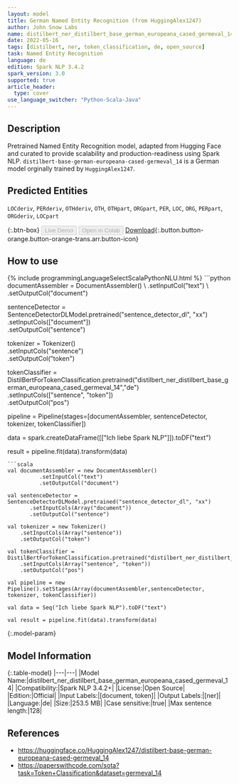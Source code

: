```yaml
---
layout: model
title: German Named Entity Recognition (from HuggingAlex1247)
author: John Snow Labs
name: distilbert_ner_distilbert_base_german_europeana_cased_germeval_14
date: 2022-05-16
tags: [distilbert, ner, token_classification, de, open_source]
task: Named Entity Recognition
language: de
edition: Spark NLP 3.4.2
spark_version: 3.0
supported: true
article_header:
  type: cover
use_language_switcher: "Python-Scala-Java"
---
```


## Description

Pretrained Named Entity Recognition model, adapted from Hugging Face and curated to provide scalability and production-readiness using Spark NLP. `distilbert-base-german-europeana-cased-germeval_14` is a German model orginally trained by `HuggingAlex1247`.

## Predicted Entities

`LOCderiv`, `PERderiv`, `OTHderiv`, `OTH`, `OTHpart`, `ORGpart`, `PER`, `LOC`, `ORG`, `PERpart`, `ORGderiv`, `LOCpart`

{:.btn-box}
<button class="button button-orange" disabled>Live Demo</button>
<button class="button button-orange" disabled>Open in Colab</button>
[Download](https://s3.amazonaws.com/auxdata.johnsnowlabs.com/public/models/distilbert_ner_distilbert_base_german_europeana_cased_germeval_14_de_3.4.2_3.0_1652721706374.zip){:.button.button-orange.button-orange-trans.arr.button-icon}

## How to use



<div class="tabs-box" markdown="1">
{% include programmingLanguageSelectScalaPythonNLU.html %}
```python
documentAssembler = DocumentAssembler() \
        .setInputCol("text") \
        .setOutputCol("document")

sentenceDetector = SentenceDetectorDLModel.pretrained("sentence_detector_dl", "xx")\
       .setInputCols(["document"])\
       .setOutputCol("sentence")

tokenizer = Tokenizer() \
    .setInputCols("sentence") \
    .setOutputCol("token")

tokenClassifier = DistilBertForTokenClassification.pretrained("distilbert_ner_distilbert_base_german_europeana_cased_germeval_14","de") \
    .setInputCols(["sentence", "token"]) \
    .setOutputCol("pos")

pipeline = Pipeline(stages=[documentAssembler, sentenceDetector, tokenizer, tokenClassifier])

data = spark.createDataFrame([["Ich liebe Spark NLP"]]).toDF("text")

result = pipeline.fit(data).transform(data)
```
```scala
val documentAssembler = new DocumentAssembler() 
          .setInputCol("text") 
          .setOutputCol("document")

val sentenceDetector = SentenceDetectorDLModel.pretrained("sentence_detector_dl", "xx")
       .setInputCols(Array("document"))
       .setOutputCol("sentence")

val tokenizer = new Tokenizer() 
    .setInputCols(Array("sentence"))
    .setOutputCol("token")

val tokenClassifier = DistilBertForTokenClassification.pretrained("distilbert_ner_distilbert_base_german_europeana_cased_germeval_14","de") 
    .setInputCols(Array("sentence", "token")) 
    .setOutputCol("pos")

val pipeline = new Pipeline().setStages(Array(documentAssembler,sentenceDetector, tokenizer, tokenClassifier))

val data = Seq("Ich liebe Spark NLP").toDF("text")

val result = pipeline.fit(data).transform(data)
```
</div>

{:.model-param}
## Model Information

{:.table-model}
|---|---|
|Model Name:|distilbert_ner_distilbert_base_german_europeana_cased_germeval_14|
|Compatibility:|Spark NLP 3.4.2+|
|License:|Open Source|
|Edition:|Official|
|Input Labels:|[document, token]|
|Output Labels:|[ner]|
|Language:|de|
|Size:|253.5 MB|
|Case sensitive:|true|
|Max sentence length:|128|

## References

- https://huggingface.co/HuggingAlex1247/distilbert-base-german-europeana-cased-germeval_14
- https://paperswithcode.com/sota?task=Token+Classification&dataset=germeval_14